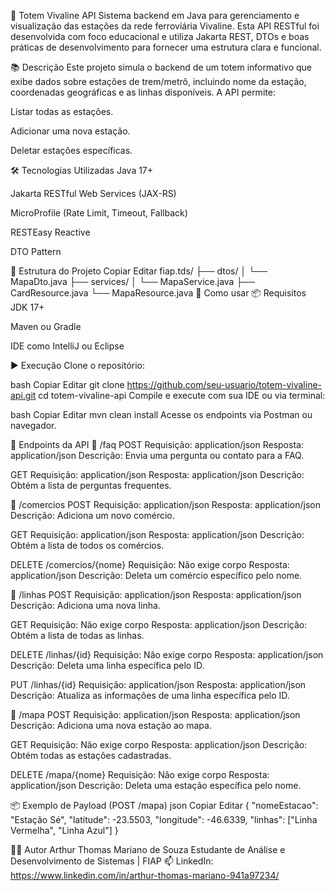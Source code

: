 🚉 Totem Vivaline API
Sistema backend em Java para gerenciamento e visualização das estações da rede ferroviária Vivaline. Esta API RESTful foi desenvolvida com foco educacional e utiliza Jakarta REST, DTOs e boas práticas de desenvolvimento para fornecer uma estrutura clara e funcional.

📚 Descrição
Este projeto simula o backend de um totem informativo que exibe dados sobre estações de trem/metrô, incluindo nome da estação, coordenadas geográficas e as linhas disponíveis. A API permite:

Listar todas as estações.

Adicionar uma nova estação.

Deletar estações específicas.

🛠️ Tecnologias Utilizadas
Java 17+

Jakarta RESTful Web Services (JAX-RS)

MicroProfile (Rate Limit, Timeout, Fallback)

RESTEasy Reactive

DTO Pattern

📁 Estrutura do Projeto
Copiar
Editar
fiap.tds/
├── dtos/
│   └── MapaDto.java
├── services/
│   └── MapaService.java
├── CardResource.java
└── MapaResource.java
🚀 Como usar
📦 Requisitos
JDK 17+

Maven ou Gradle

IDE como IntelliJ ou Eclipse

▶️ Execução
Clone o repositório:

bash
Copiar
Editar
git clone https://github.com/seu-usuario/totem-vivaline-api.git
cd totem-vivaline-api
Compile e execute com sua IDE ou via terminal:

bash
Copiar
Editar
mvn clean install
Acesse os endpoints via Postman ou navegador.

📡 Endpoints da API
📍 /faq
POST
Requisição: application/json
Resposta: application/json
Descrição: Envia uma pergunta ou contato para a FAQ.

GET
Requisição: application/json
Resposta: application/json
Descrição: Obtém a lista de perguntas frequentes.

📍 /comercios
POST
Requisição: application/json
Resposta: application/json
Descrição: Adiciona um novo comércio.

GET
Requisição: application/json
Resposta: application/json
Descrição: Obtém a lista de todos os comércios.

DELETE /comercios/{nome}
Requisição: Não exige corpo
Resposta: application/json
Descrição: Deleta um comércio específico pelo nome.

📍 /linhas
POST
Requisição: application/json
Resposta: application/json
Descrição: Adiciona uma nova linha.

GET
Requisição: Não exige corpo
Resposta: application/json
Descrição: Obtém a lista de todas as linhas.

DELETE /linhas/{id}
Requisição: Não exige corpo
Resposta: application/json
Descrição: Deleta uma linha específica pelo ID.

PUT /linhas/{id}
Requisição: application/json
Resposta: application/json
Descrição: Atualiza as informações de uma linha específica pelo ID.

📍 /mapa
POST
Requisição: application/json
Resposta: application/json
Descrição: Adiciona uma nova estação ao mapa.

GET
Requisição: Não exige corpo
Resposta: application/json
Descrição: Obtém todas as estações cadastradas.

DELETE /mapa/{nome}
Requisição: Não exige corpo
Resposta: application/json
Descrição: Deleta uma estação específica pelo nome.

📦 Exemplo de Payload (POST /mapa)
json
Copiar
Editar
{
  "nomeEstacao": "Estação Sé",
  "latitude": -23.5503,
  "longitude": -46.6339,
  "linhas": ["Linha Vermelha", "Linha Azul"]
}

👨‍💻 Autor
Arthur Thomas Mariano de Souza
Estudante de Análise e Desenvolvimento de Sistemas | FIAP
📫 LinkedIn: https://www.linkedin.com/in/arthur-thomas-mariano-941a97234/
